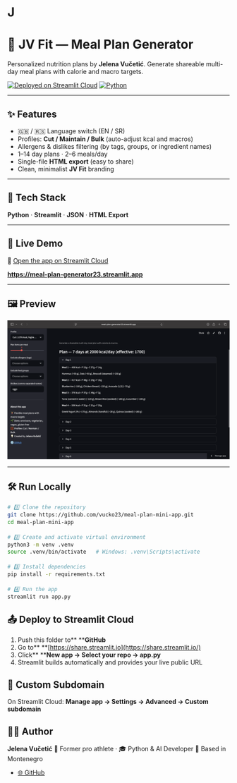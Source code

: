 # J

# 🥗 JV Fit — Meal Plan Generator

Personalized nutrition plans by **Jelena Vučetić**.
Generate shareable multi-day meal plans with calorie and macro targets.

[![Deployed on Streamlit Cloud](https://img.shields.io/badge/Deployed%20on-Streamlit%20Cloud-FF4B4B?logo=streamlit&logoColor=white)](https://meal-plan-generator23.streamlit.app)
[![Python](https://img.shields.io/badge/Python-3.13-blue?logo=python&logoColor=white)](https://www.python.org/)

---

## ✨ Features

- 🇬🇧 / 🇷🇸 Language switch (EN / SR)
- Profiles: **Cut / Maintain / Bulk** (auto-adjust kcal and macros)
- Allergens & dislikes filtering (by tags, groups, or ingredient names)
- 1–14 day plans · 2–6 meals/day
- Single-file **HTML export** (easy to share)
- Clean, minimalist **JV Fit** branding

---

## 🧠 Tech Stack

**Python** · **Streamlit** · **JSON** · **HTML Export**

---

## 🚀 Live Demo

🎯 [Open the app on Streamlit Cloud](https://meal-plan-generator23.streamlit.app)

**https://meal-plan-generator23.streamlit.app**

---

## 🖼️ Preview

![JV Fit App Preview](images/app_preview.png)

---

## 🛠️ Run Locally

```bash
# 1️⃣ Clone the repository
git clone https://github.com/vucko23/meal-plan-mini-app.git
cd meal-plan-mini-app

# 2️⃣ Create and activate virtual environment
python3 -m venv .venv
source .venv/bin/activate   # Windows: .venv\Scripts\activate

# 3️⃣ Install dependencies
pip install -r requirements.txt

# 4️⃣ Run the app
streamlit run app.py
```


## 📤 Deploy to Streamlit Cloud

1. Push this folder to** ****GitHub**
2. Go to** **[https://share.streamlit.io](https://share.streamlit.io/)
3. Click** ****New app → Select your repo → app.py**
4. Streamlit builds automatically and provides your live public URL

## 🔗 Custom Subdomain

On Streamlit Cloud:
**Manage app → Settings → Advanced → Custom subdomain**

## 👩‍💻 Author

**Jelena Vučetić**
🏀 Former pro athlete · 🎓 Python & AI Developer
📍 Based in Montenegro

* [🌐 GitHub](https://github.com/vucko23)

